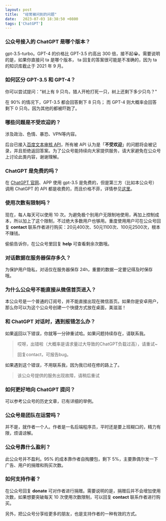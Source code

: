 ```yaml
---
layout: post
title:  "经常被问到的问题"
date:   2023-07-03 18:38:50 +0800
tags: ['ChatGPT']
---
```


### 公众号接入的 ChatGPT 是哪个版本？

gpt-3.5-turbo。GPT-4 的价格比 GPT-3.5 约高出 300 倍，接不起😭。需要说明的是，如果你直接问 ta 是哪个版本，
ta 回复的答案很可能是不准确的，因为 ta 的知识库截止于 2021 年 9 月。

### 如何区分 GPT-3.5 和 GPT-4？

你可以尝试提问："树上有 9 只鸟，猎人开枪打死一只，树上还剩下多少只鸟？"

在 90% 的情况下，GPT-3.5 都会回答剩下 8 只鸟； 而 GPT-4 则大概率会回答剩下 0 只鸟，因为其他的都被吓跑了。

### 哪些问题是不受欢迎的？

涉及政治、色情、暴恐、VPN等内容。

后台已接入[百度文本审核 API](https://cloud.baidu.com/doc/ANTIPORN/s/Rk3h6xb3i)，所有被 API 认为是「**不受欢迎**」的问题将会被记录，并且拒绝返回答案。为了公众号能持续向大家提供服务，请大家避免在公众号上讨论此类内容，谢谢理解。

### ChatGPT 是免费的吗？

在 [ChatGPT 官网](https://chat.openai.com/)、APP 使用 gpt-3.5 是免费的，但是第三方（比如本公众号）调用 ChatGPT 的 API 都是收费的，而且价格不菲，详情参见[这里](https://openai.com/pricing)。

### 使用次数有限制吗？

现在，每人每天可以使用 10 次。为避免极个别用户无限制地使用，再加上控制成本，所以加上了这个限制，不过绝大多数用户也够用。重度使用用户可在公众号回复 **contact** 联系作者进行购买：20元400次、50元1100次、100元2500次，根本不赚钱。

偷偷告诉你，在公众号里回复 **help** 可查看剩余次数哦。

### 对话数据在服务器保存多久？

为保护用户隐私，对话仅在服务器保存 24h，重要的数据一定要记得及时保存哦。

### 为什么公众号不能直接从微信首页进入？

本公众号是一个普通的订阅号，并不能直接出现在微信首页。如果你是安卓用户，那么你可以为这个公众号创建一个快捷方式放在桌面，美滋滋！

### 和 ChatGPT 对话时，遇到报错怎么办？

如果返回以下错误，你就等一分钟重试哈。如果问题持续存在，请联系我。

> 哎呀，出错啦（大概率是请求量过大导致的ChatGPT负载过高），请重试~
>
> 回复contact，可报告bug。

如果遇到这个错误，不用联系我，因为我已经在修的路上了。

> 该公众号提供的服务出现故障，请稍后重试

### 如何更好地向 ChatGPT 提问？

可以参考公众号的历史文章，已有详细的举例。

### 公众号是团队在运营吗？

并不是，就作者一个人。作者是一名后端程序员，平时还是要上班糊口的，精力有限，烦请谅解。

### 公众号靠什么盈利？

此公众号并不盈利。95% 的成本靠作者自掏腰包，剩下 5%，主要靠偶尔发一下广告、用户的捐赠和购买次数。

### 如何支持作者？

在公众号回复 **donate** 可对作者进行捐赠。需要说明的是，捐赠后并不会增加使用次数，如果想要突破每天 10 次使用次数限制，可以回复 **contact** 联系作者进行购买。

另外，把公众号分享给更多的朋友，也是支持作者的一种有效的方式。
